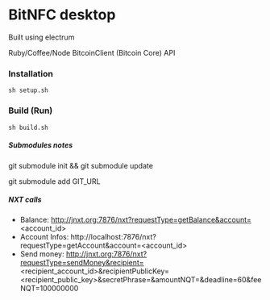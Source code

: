 # BitNFC desktop

Built using electrum

Ruby/Coffee/Node BitcoinClient (Bitcoin Core) API

### Installation

    sh setup.sh

### Build (Run)

    sh build.sh



##### Submodules notes

   git submodule init && git submodule update

   git submodule add GIT_URL


##### NXT calls

 - Balance: http://jnxt.org:7876/nxt?requestType=getBalance&account=<account_id>
 - Account Infos: http://localhost:7876/nxt?requestType=getAccount&account=<account_id>
 - Send money: http://jnxt.org:7876/nxt?requestType=sendMoney&recipient=<recipient_account_id>&recipientPublicKey=<recipient_public_key>&secretPhrase=<phrase>&amountNQT=<amount>&deadline=60&feeNQT=100000000
